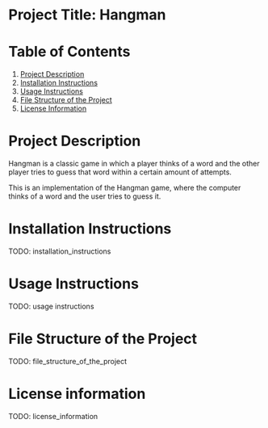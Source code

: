 # Project Title: Hangman
# Table of Contents
1. [Project Description](#project-description)
2. [Installation Instructions](#installation-instructions)
3. [Usage Instructions](#usage-instructions)
4. [File Structure of the Project](#file-structure-of-the-project)
5. [License Information](#license-information)
# Project Description
Hangman is a classic game in which a player thinks of a word and the other player tries to guess that word within a certain amount of attempts.

This is an implementation of the Hangman game, where the computer thinks of a word and the user tries to guess it. 

# Installation Instructions
TODO:
installation_instructions
# Usage Instructions
TODO:
usage instructions
# File Structure of the Project
TODO:
file_structure_of_the_project
# License information
TODO:
license_information